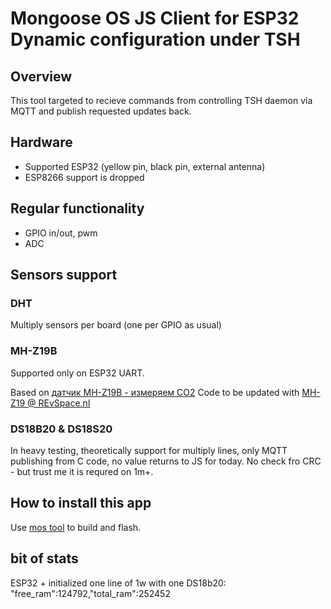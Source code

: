 # Mongoose OS JS Client for ESP32 Dynamic configuration under TSH

## Overview
This tool targeted to recieve commands from controlling TSH daemon via MQTT and publish requested updates back.

## Hardware
- Supported ESP32 (yellow pin, black pin, external antenna)
- ESP8266 support is dropped

## Regular functionality
- GPIO in/out, pwm
- ADC

## Sensors support
### DHT
Multiply sensors per board (one per GPIO as usual)

### MH-Z19B
Supported only on ESP32 UART.

Based on [датчик MH-Z19B - измеряем CO2](http://forum.amperka.ru/threads/%D0%B4%D0%B0%D1%82%D1%87%D0%B8%D0%BA-mh-z19b-%D0%B8%D0%B7%D0%BC%D0%B5%D1%80%D1%8F%D0%B5%D0%BC-co2.12490/)
Code to be updated with [MH-Z19 @ REvSpace.nl](https://revspace.nl/MHZ19)

### DS18B20 & DS18S20
In heavy testing, theoretically support for multiply lines, only MQTT publishing from C code, no value returns to JS for today.
No check fro CRC - but trust me it is requred on 1m+.

## How to install this app
Use  [mos tool](https://mongoose-os.com/software.html) to build and flash.

## bit of stats
ESP32 + initialized one line of 1w with one DS18b20: "free_ram":124792,"total_ram":252452

